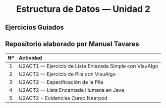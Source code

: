 <h1 align="center">Estructura de Datos — Unidad 2 </h1>

## Ejercicios Guiados
## Repositorio elaborado por Manuel Tavares

| Nº | Actividad |
|:--:|:-----------|
| 1 | U2ACT1 — Ejercicio de Lista Enlazada Simple con VisuAlgo | - |
| 2 | U2ACT2 — Ejercicio de Pila con VisuAlgo | - |
| 3 | U2ACT2 — Especificación de la Pila | - |
| 4 | U2ACT2 — Lista Encantada Humana en Java | ![listaHumana](https://github.com/user-attachments/assets/f7138a39-5df2-4477-a7cc-e21205f50137)|
| 5 | U2ACT2 - Evidencias Curso Nearpod | - |


